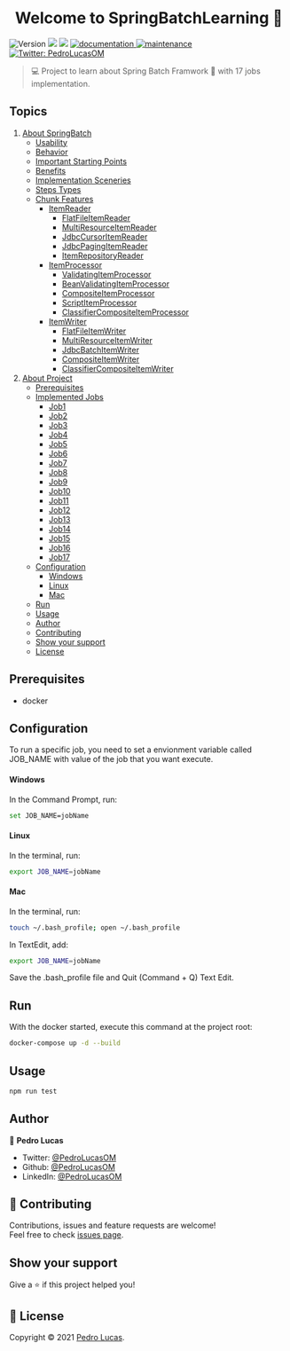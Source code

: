<h1 align="center">Welcome to SpringBatchLearning 👋</h1>
<p>
  <img alt="Version" src="https://img.shields.io/badge/version-1.0.0-blue.svg?cacheSeconds=2592000" />
  <img src="https://img.shields.io/badge/java-1.8-blue.svg" />
  <img src="https://img.shields.io/badge/spring-2.4.1-blue.svg" />
  <a href="https://github.com/PedroLucasOM/MovieViewer#readme" target="_blank">
    <img alt="documentation" src="https://img.shields.io/badge/documentation-yes-green.svg" />
  </a>
  <a href="https://github.com/kefranabg/readme-md-generator/graphs/commit-activity" target="_blank">
    <img alt="maintenance" src="https://img.shields.io/badge/maintained-yes-green.svg" />
  </a>
  <a href="https://twitter.com/PedroLucasOM" target="_blank">
    <img alt="Twitter: PedroLucasOM" src="https://img.shields.io/twitter/follow/PedroLucasOM.svg?style=social" />
  </a>
</p>

> :computer: Project to learn about Spring Batch Framwork :leaves: with 17 jobs implementation.

## Topics

1. [About SpringBatch](https://github.com/PedroLucasOM/SpringBatchLearning)
   - [Usability](https://github.com/PedroLucasOM/SpringBatchLearning)
   - [Behavior](https://github.com/PedroLucasOM/SpringBatchLearning)
   - [Important Starting Points](https://github.com/PedroLucasOM/SpringBatchLearning)
   - [Benefits](https://github.com/PedroLucasOM/SpringBatchLearning)
   - [Implementation Sceneries](https://github.com/PedroLucasOM/SpringBatchLearning)
   - [Steps Types](https://github.com/PedroLucasOM/SpringBatchLearning)
   - [Chunk Features](https://github.com/PedroLucasOM/SpringBatchLearning)
      - [ItemReader](https://github.com/PedroLucasOM/SpringBatchLearning)
          - [FlatFileItemReader](https://github.com/PedroLucasOM/SpringBatchLearning)
          - [MultiResourceItemReader](https://github.com/PedroLucasOM/SpringBatchLearning)
          - [JdbcCursorItemReader](https://github.com/PedroLucasOM/SpringBatchLearning)
          - [JdbcPagingItemReader](https://github.com/PedroLucasOM/SpringBatchLearning)
          - [ItemRepositoryReader](https://github.com/PedroLucasOM/SpringBatchLearning)
      - [ItemProcessor](https://github.com/PedroLucasOM/SpringBatchLearning)
          - [ValidatingItemProcessor](https://github.com/PedroLucasOM/SpringBatchLearning)
          - [BeanValidatingItemProcessor](https://github.com/PedroLucasOM/SpringBatchLearning)
          - [CompositeItemProcessor](https://github.com/PedroLucasOM/SpringBatchLearning)
          - [ScriptItemProcessor](https://github.com/PedroLucasOM/SpringBatchLearning)
          - [ClassifierCompositeItemProcessor](https://github.com/PedroLucasOM/SpringBatchLearning)
      - [ItemWriter](https://github.com/PedroLucasOM/SpringBatchLearning)
          - [FlatFileItemWriter](https://github.com/PedroLucasOM/SpringBatchLearning)
          - [MultiResourceItemWriter](https://github.com/PedroLucasOM/SpringBatchLearning)
          - [JdbcBatchItemWriter](https://github.com/PedroLucasOM/SpringBatchLearning)
          - [CompositeItemWriter](https://github.com/PedroLucasOM/SpringBatchLearning)
          - [ClassifierCompositeItemWriter](https://github.com/PedroLucasOM/SpringBatchLearning)
2. [About Project](https://github.com/PedroLucasOM/SpringBatchLearning)
   - [Prerequisites](https://github.com/PedroLucasOM/SpringBatchLearning)
   - [Implemented Jobs](https://github.com/PedroLucasOM/SpringBatchLearning)
     - [Job1](https://github.com/PedroLucasOM/SpringBatchLearning)
     - [Job2](https://github.com/PedroLucasOM/SpringBatchLearning)
     - [Job3](https://github.com/PedroLucasOM/SpringBatchLearning)
     - [Job4](https://github.com/PedroLucasOM/SpringBatchLearning)
     - [Job5](https://github.com/PedroLucasOM/SpringBatchLearning)
     - [Job6](https://github.com/PedroLucasOM/SpringBatchLearning)
     - [Job7](https://github.com/PedroLucasOM/SpringBatchLearning)
     - [Job8](https://github.com/PedroLucasOM/SpringBatchLearning)
     - [Job9](https://github.com/PedroLucasOM/SpringBatchLearning)
     - [Job10](https://github.com/PedroLucasOM/SpringBatchLearning)
     - [Job11](https://github.com/PedroLucasOM/SpringBatchLearning)
     - [Job12](https://github.com/PedroLucasOM/SpringBatchLearning)
     - [Job13](https://github.com/PedroLucasOM/SpringBatchLearning)
     - [Job14](https://github.com/PedroLucasOM/SpringBatchLearning)
     - [Job15](https://github.com/PedroLucasOM/SpringBatchLearning)
     - [Job16](https://github.com/PedroLucasOM/SpringBatchLearning)
     - [Job17](https://github.com/PedroLucasOM/SpringBatchLearning)
   - [Configuration](https://github.com/PedroLucasOM/SpringBatchLearning)
     - [Windows](https://github.com/PedroLucasOM/SpringBatchLearning)
     - [Linux](https://github.com/PedroLucasOM/SpringBatchLearning)
     - [Mac](https://github.com/PedroLucasOM/SpringBatchLearning)
   - [Run](https://github.com/PedroLucasOM/SpringBatchLearning)
   - [Usage](https://github.com/PedroLucasOM/SpringBatchLearning)
   - [Author](https://github.com/PedroLucasOM/SpringBatchLearning)
   - [Contributing](https://github.com/PedroLucasOM/SpringBatchLearning)
   - [Show your support](https://github.com/PedroLucasOM/SpringBatchLearning)
   - [License](https://github.com/PedroLucasOM/SpringBatchLearning)
   

## Prerequisites

- docker

## Configuration

To run a specific job, you need to set a envionment variable called JOB_NAME with value of the job that you want execute.

#### Windows

In the Command Prompt, run:

``` sh
set JOB_NAME=jobName
```

#### Linux

In the terminal, run:

``` sh
export JOB_NAME=jobName
```

#### Mac

In the terminal, run:

```sh
touch ~/.bash_profile; open ~/.bash_profile
```

In TextEdit, add:

```sh
export JOB_NAME=jobName
```

Save the .bash_profile file and Quit (Command + Q) Text Edit.

## Run

With the docker started, execute this command at the project root:

```sh
docker-compose up -d --build
```

## Usage

```sh
npm run test
```

## Author

👤 **Pedro Lucas**

* Twitter: [@PedroLucasOM](https://twitter.com/PedroLucasOM)
* Github: [@PedroLucasOM](https://github.com/PedroLucasOM)
* LinkedIn: [@PedroLucasOM](https://linkedin.com/in/PedroLucasOM)

## 🤝 Contributing

Contributions, issues and feature requests are welcome!<br />Feel free to check [issues page](https://github.com/PedroLucasOM/SpringBatchLearning/issues).

## Show your support

Give a :star: if this project helped you!

## 📝 License

Copyright © 2021 [Pedro Lucas](https://github.com/PedroLucasOM). <br />
